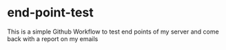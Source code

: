 # end-point-test

This is a simple Github Workflow to test end points of my server and come back with a report on my emails